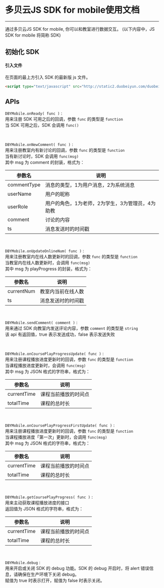 # 多贝云JS SDK for mobile使用文档

------
通过多贝云JS SDK for mobile, 你可以和教室进行数据交互。
(以下内容中，JS SDK for mobile 将简称 SDK)

## 初始化 SDK

#### 引入文件
在页面的最上方引入 SDK 的最新版 js 文件。

```html
<script type="text/javascript" src="http://static2.duobeiyun.com/duobeiyun-js-sdk-mobile/duobeiyun-mobile-js-sdk-0.0.8-min.js"></script>
```


## APIs

`DBYMobile.onReady( func )` :<br>
用来注册 SDK 可用之后的回调，参数 `func` 的类型是 `function`<br>
当 SDK 可用之后，SDK 会调用 `func()`<br>

<br>

`DBYMobile.onNewComment( func )` :<br>
用来注册教室内有新讨论的回调，参数 `func` 的类型是 `function` <br>
当有新讨论时，SDK 会调用 `func(msg)` <br>
其中 msg 为 comment 的封装，格式为：

| 参数名     |  说明 |
| -----     | -----  |
| commentType  | 消息的类型，1为用户消息，2为系统消息 |
| userName     | 用户的昵称  |
| userRole     | 用户的角色，1为老师，2为学生，3为管理员，4为助教 |
| comment      | 讨论的内容 |
| ts           | 消息发送时的时间戳|

<br>

`DBYMobile.onUpdateOnlineNum( func )` :<br>
用来注册教室内在线人数更新时的回调，参数 `func` 的类型是 `function` <br>当教室内在线人数更新时，会调用 `func(msg)` <br>
其中 msg 为 playProgress 的封装，格式为：

| 参数名     |  说明 |
| -----     | -----  |
| currentNum  | 教室内当前在线人数 |
| ts           | 消息发送时的时间戳|

<br>

`DBYMobile.sendComment( comment )` :<br>
用来通过 SDK 向教室内发送评论内容，参数 `comment` 的类型是 `string`<br>
该 api 有返回值，true 表示发送成功，false 表示发送失败

<br>

`DBYMobile.onCoursePlayProgressUpdate( func )` :<br>
用来注册课程播放进度更新时的回调，参数 `func` 的类型是 `function` <br>当课程播放进度更新时，会调用 `func(msg)` <br>
其中 msg 为 JSON 格式的字符串，格式为：

| 参数名     |  说明 |
| -----     | -----  |
| currentTime  | 课程当前播放的时间点 |
| totalTime    | 课程的总时长 |

<br>

`DBYMobile.onCoursePlayProgressFirstUpdate( func )` :<br>
用来注册课程播放进度更新时的回调，参数 `func` 的类型是 `function` <br>当课程播放进度「第一次」更新时，会调用 `func(msg)` <br>
其中 msg 为 JSON 格式的字符串，格式为：

| 参数名     |  说明 |
| -----     | -----  |
| currentTime  | 课程当前播放的时间点 |
| totalTime    | 课程的总时长 |

<br>

`DBYMobile.getCoursePlayProgress( func )` :<br>
用来主动获取课程播放进度的接口<br>
返回值为 JSON 格式的字符串，格式为：

| 参数名     |  说明 |
| -----     | -----  |
| currentTime  | 课程当前播放的时间点 |
| totalTime    | 课程的总时长 |

<br>

`DBYMobile.debug` :<br>
用来开启或关闭 SDK 的 debug 功能。SDK 的 debug 开启时，将 alert 错误信息，请确保在生产环境下关闭 debug。<br>
赋值为 true 时表示打开，赋值为 false 时表示关闭。

